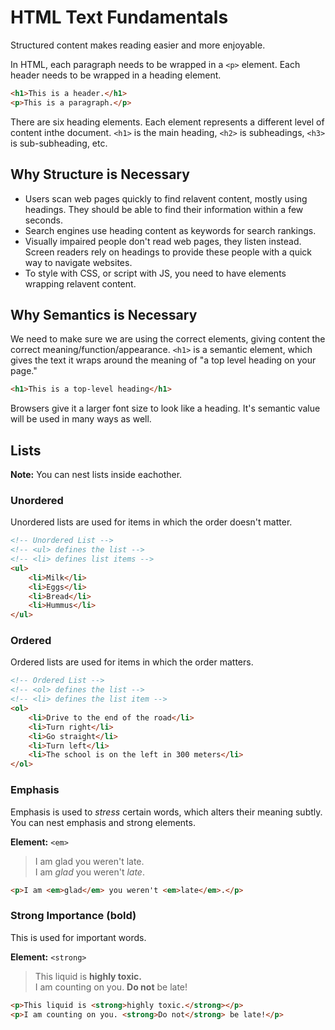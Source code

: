 # HTML Text Fundamentals

Structured content makes reading easier and more enjoyable.

In HTML, each paragraph needs to be wrapped in a `<p>` element.
Each header needs to be wrapped in a heading element.

```html
<h1>This is a header.</h1>
<p>This is a paragraph.</p>
```

There are six heading elements. Each element represents a 
different level of content inthe document. `<h1>` is the main heading,
`<h2>` is subheadings, `<h3>` is sub-subheading, etc.

## Why Structure is Necessary

* Users scan web pages quickly to find relavent content, mostly using headings. They should be able to find their information within a few seconds.
* Search engines use heading content as keywords for search rankings.
* Visually impaired people don't read web pages, they listen instead. Screen readers rely on headings to provide these people with a quick way to navigate websites.
* To style with CSS, or script with JS, you need to have elements wrapping relavent content.

## Why Semantics is Necessary

We need to make sure we are using the correct elements, giving content the correct meaning/function/appearance. `<h1>` is a semantic element, which gives the text it wraps around the meaning of "a top level heading on your page."

```html
<h1>This is a top-level heading</h1>
```

Browsers give it a larger font size to look like a heading.
It's semantic value will be used in many ways as well.

## Lists

__Note:__ You can nest lists inside eachother.

### Unordered

Unordered lists are used for items in which the order doesn't matter.

```html
<!-- Unordered List -->
<!-- <ul> defines the list -->
<!-- <li> defines list items -->
<ul>
    <li>Milk</li>
    <li>Eggs</li>
    <li>Bread</li>
    <li>Hummus</li>
</ul>
```

### Ordered

Ordered lists are used for items in which the order matters.

```html
<!-- Ordered List -->
<!-- <ol> defines the list -->
<!-- <li> defines the list item -->
<ol>
    <li>Drive to the end of the road</li>
    <li>Turn right</li>
    <li>Go straight</li>
    <li>Turn left</li>
    <li>The school is on the left in 300 meters</li>
</ol>
```

### Emphasis

Emphasis is used to *stress* certain words, which alters their
meaning subtly. You can nest emphasis and strong elements.

__Element:__ `<em>`

> I am glad you weren't late. </br>
> I am *glad* you weren't *late*.

```html
<p>I am <em>glad</em> you weren't <em>late</em>.</p>
```

### Strong Importance (bold)

This is used for important words.

__Element:__ `<strong>`

> This liquid is __highly toxic.__ </br>
> I am counting on you. __Do not__ be late!

```html
<p>This liquid is <strong>highly toxic.</strong></p>
<p>I am counting on you. <strong>Do not</strong> be late!</p>
```

